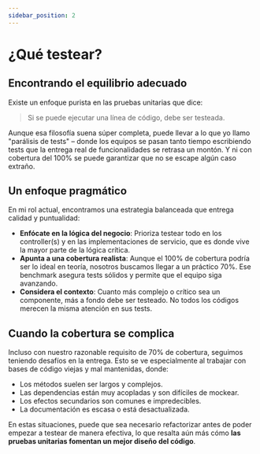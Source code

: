 ```yaml
---
sidebar_position: 2
---
```


# ¿Qué testear?

## Encontrando el equilibrio adecuado

Existe un enfoque purista en las pruebas unitarias que dice:

> Si se puede ejecutar una línea de código, debe ser testeada.

Aunque esa filosofía suena súper completa, puede llevar a lo que yo llamo "parálisis de tests" – donde los equipos se pasan tanto tiempo escribiendo tests que la entrega real de funcionalidades se retrasa un montón. Y ni con cobertura del 100% se puede garantizar que no se escape algún caso extraño.

## Un enfoque pragmático

En mi rol actual, encontramos una estrategia balanceada que entrega calidad y puntualidad:

- **Enfócate en la lógica del negocio**: Prioriza testear todo en los controller(s) y en las implementaciones de servicio, que es donde vive la mayor parte de la lógica crítica.
- **Apunta a una cobertura realista**: Aunque el 100% de cobertura podría ser lo ideal en teoría, nosotros buscamos llegar a un práctico 70%. Ese benchmark asegura tests sólidos y permite que el equipo siga avanzando.
- **Considera el contexto**: Cuanto más complejo o crítico sea un componente, más a fondo debe ser testeado. No todos los códigos merecen la misma atención en sus tests.

## Cuando la cobertura se complica

Incluso con nuestro razonable requisito de 70% de cobertura, seguimos teniendo desafíos en la entrega. Esto se ve especialmente al trabajar con bases de código viejas y mal mantenidas, donde:

- Los métodos suelen ser largos y complejos.
- Las dependencias están muy acopladas y son difíciles de mockear.
- Los efectos secundarios son comunes e impredecibles.
- La documentación es escasa o está desactualizada.

En estas situaciones, puede que sea necesario refactorizar antes de poder empezar a testear de manera efectiva, lo que resalta aún más cómo **las pruebas unitarias fomentan un mejor diseño del código**.